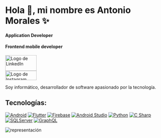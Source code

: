 # Hola 👋, mi nombre es Antonio Morales ✨
#### Application Developer
#### Frontend mobile developer

<a href="https://www.linkedin.com/in/antonio-morales-23b781266?utm_source=share&utm_campaign=share_via&utm_content=profile&utm_medium=android_app"><img src="https://1000marcas.net/wp-content/uploads/2020/01/Logo-Linkedin.png" alt="Logo de LinkedIn" width="100" height="50"></a>
<br />
<a href="https://www.instagram.com/antoniomorales2129?igsh=YzljYTk1ODg3Zg=="><img src="https://www.pngkit.com/png/full/163-1633614_instagram-logo-icon-social-media-icon-png-and.png" alt="Logo de Instagram" width="100" height="30"></a>

Soy informático, desarrollador de software apasionado por la tecnología.

## Tecnologías:
[![Android](https://img.shields.io/badge/Android-3DDC84?style=for-the-badge&logo=android&logoColor=white&labelColor=186A3B)]()
[![Flutter](https://img.shields.io/badge/Flutter-02569B?style=for-the-badge&logo=flutter&logoColor=white&labelColor=blue)]()
[![Firebase](https://img.shields.io/badge/Firebase-FFCA28?style=for-the-badge&logo=firebase&logoColor=black&labelColor=yellow)]()
[![Android Studio](https://img.shields.io/badge/Android_Studio-CB4335?style=for-the-badge&logo=android-studio&logoColor=white&labelColor=78281F)]()
[![Python](https://img.shields.io/badge/Python-1C2833?style=for-the-badge&logo=python&logoColor=white&labelColor=black)]()
[![C Sharp](https://img.shields.io/badge/C_Sharp-239120?style=for-the-badge&logo=c-sharp&logoColor=white&labelColor=blue)]()
[![SQLServer](https://img.shields.io/badge/SQL_Server-D35400?style=for-the-badge&logo=microsoftsqlserver&logoColor=white&labelColor=orange)]()
[![GraphQL](https://img.shields.io/badge/SQL_Server-D35400?style=for-the-badge&logo=microsoftsqlserver&logoColor=white&labelColor=black)]()

![representación](https://www.aauniv.com/s/blog/wp-content/uploads/2022/03/lenguajes-de-programacion-1024x572.jpeg)
     

<!--
**Antonio-Naoki/antonio-naoki** is a ✨ _special_ ✨ repository because its `README.md` (this file) appears on your GitHub profile.

Here are some ideas to get you started:

- 🔭 I’m currently working on ...
- 🌱 I’m currently learning ...
- 👯 I’m looking to collaborate on ...
- 🤔 I’m looking for help with ...
- 💬 Ask me about ...
- 📫 How to reach me: ...
- 😄 Pronouns: ...
- ⚡ Fun fact: ...
-->
